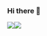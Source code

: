 ### Hi there 👋

<div style="display:flex;">
  <img style="align-self:auto;" src="https://github-readme-stats.vercel.app/api?username=qt-bb&show_icons=true&theme=transparent">
   <img style="align-self:auto;" src="https://github-readme-stats.vercel.app/api/top-langs/?username=qt-bb&show_icons=true&theme=transparent&layout=compact">
</div>
